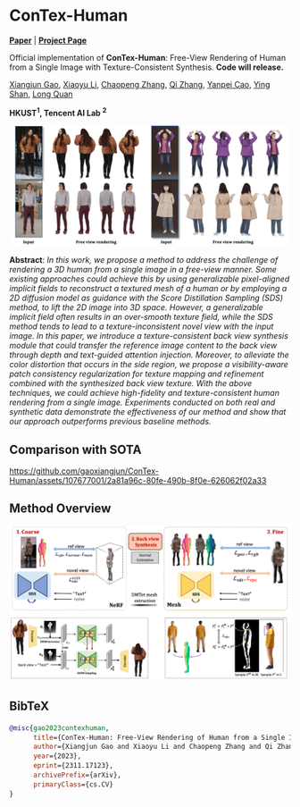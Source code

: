 # ConTex-Human

[**Paper**](https://arxiv.org/abs/2311.17123) | [**Project Page**](https://gaoxiangjun.github.io/contex_human/) 
<!-- | [**Youtube video**](https://gaoxiangjun.github.io/contex_human/) -->

Official implementation of **ConTex-Human**: Free-View Rendering of Human from a Single Image with Texture-Consistent Synthesis. **Code will release.**

[Xiangjun Gao](), [Xiaoyu Li](https://xiaoyu258.github.io/), [Chaopeng Zhang](), [Qi Zhang](https://qzhang-cv.github.io/), [Yanpei Cao](https://yanpei.me/), [Ying Shan](https://scholar.google.com/citations?user=4oXBp9UAAAAJ&hl=en), [Long Quan](https://scholar.google.com/citations?hl=en&user=ZMLhZJ8AAAAJ&view_op=list_works)

**HKUST<sup>1</sup>, Tencent AI Lab <sup>2</sup>**



<p align="center">
    <img src="assets/teaser.png">
</p>

**Abstract**: *In this work, we propose a method to address the challenge of rendering a 3D human from a single image in a free-view manner. Some existing approaches could achieve this by using generalizable pixel-aligned implicit fields to reconstruct a textured mesh of a human or by employing a 2D diffusion model as guidance with the Score Distillation Sampling (SDS) method, to lift the 2D image into 3D space. However, a generalizable implicit field often results in an over-smooth texture field, while the SDS method tends to lead to a texture-inconsistent novel view with the input image. In this paper, we introduce a texture-consistent back view synthesis module that could transfer the reference image content to the back view through depth and text-guided attention injection. Moreover, to alleviate the color distortion that occurs in the side region, we propose a visibility-aware patch consistency regularization for texture mapping and refinement combined with the synthesized back view texture. With the above techniques, we could achieve high-fidelity and texture-consistent human rendering from a single image. Experiments conducted on both real and synthetic data demonstrate the effectiveness of our method and show that our approach outperforms previous baseline methods.*

## Comparison with SOTA
https://github.com/gaoxiangjun/ConTex-Human/assets/107677001/2a81a96c-80fe-490b-8f0e-626062f02a33


## Method Overview
<p align="center">
    <img src="assets/overview_pipeline.png">
</p>


<!-- https://github.com/MrTornado24/DreamCraft3D/assets/45503891/8e70610c-d812-4544-86bf-7f8764e41067



https://github.com/MrTornado24/DreamCraft3D/assets/45503891/b1e8ae54-1afd-4e0f-88f7-9bd5b70fd44d



https://github.com/MrTornado24/DreamCraft3D/assets/45503891/ead40f9b-d7ee-4ee8-8d98-dbd0b8fbab97 -->


## BibTeX

```bibtex
@misc{gao2023contexhuman,
      title={ConTex-Human: Free-View Rendering of Human from a Single Image with Texture-Consistent Synthesis}, 
      author={Xiangjun Gao and Xiaoyu Li and Chaopeng Zhang and Qi Zhang and Yanpei Cao and Ying Shan and Long Quan},
      year={2023},
      eprint={2311.17123},
      archivePrefix={arXiv},
      primaryClass={cs.CV}
}
```
